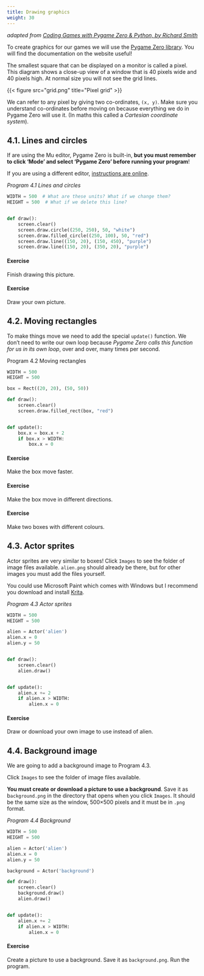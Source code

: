 ```yaml
---
title: Drawing graphics
weight: 30
---
```

*adapted from [Coding Games with Pygame Zero & Python, by Richard Smith](https://electronstudio.github.io/pygame-zero-book/chapters/graphics.html)*

To create graphics for our games we will use the [Pygame Zero library](https://pygame-zero.readthedocs.io/en/stable/). You will find the documentation on the website useful!

The smallest square that can be displayed on a monitor is called a pixel. This diagram shows a close-up view of a window that is 40 pixels wide and 40 pixels high. At normal size you will not see the grid lines.

{{< figure src="grid.png" title="Pixel grid" >}}

We can refer to any pixel by giving two co-ordinates, `(x, y)`. Make sure you understand co-ordinates before moving on because everything we do in Pygame Zero will use it. (In maths this called a *Cartesian coordinate system*).

## 4.1. Lines and circles
If are using the Mu editor, Pygame Zero is built-in, **but you must remember to click ‘Mode’ and select ‘Pygame Zero’ before running your program**!

If you are using a different editor, [instructions are online](https://pygame-zero.readthedocs.io/en/stable/ide-mode.html).

*Program 4.1 Lines and circles*
```python {linenos=table}
WIDTH = 500  # What are these units? What if we change them?
HEIGHT = 500  # What if we delete this line?


def draw():
    screen.clear()
    screen.draw.circle((250, 250), 50, "white")
    screen.draw.filled_circle((250, 100), 50, "red")
    screen.draw.line((150, 20), (150, 450), "purple")
    screen.draw.line((150, 20), (350, 20), "purple")
```
#### Exercise

Finish drawing this picture.

#### Exercise

Draw your own picture.


## 4.2. Moving rectangles
To make things move we need to add the special `update()` function. We don’t need to write our own loop because *Pygame Zero calls this function for us in its own loop*, over and over, many times per second.

Program 4.2 Moving rectangles
```python {linenos=table}
WIDTH = 500
HEIGHT = 500

box = Rect((20, 20), (50, 50))

def draw():
    screen.clear()
    screen.draw.filled_rect(box, "red")


def update():
    box.x = box.x + 2
    if box.x > WIDTH:
        box.x = 0
```
#### Exercise

Make the box move faster.

#### Exercise

Make the box move in different directions.

#### Exercise

Make two boxes with different colours.

## 4.3. Actor sprites
Actor sprites are very similar to boxes! Click `Images` to see the folder of image files available. `alien.png` should already be there, but for other images you must add the files yourself.

You could use Microsoft Paint which comes with Windows but I recommend you download and install [Krita](https://krita.org/).

*Program 4.3 Actor sprites*
```python {linenos=table}
WIDTH = 500
HEIGHT = 500

alien = Actor('alien')
alien.x = 0
alien.y = 50


def draw():
    screen.clear()
    alien.draw()


def update():
    alien.x += 2
    if alien.x > WIDTH:
        alien.x = 0
```
#### Exercise

Draw or download your own image to use instead of alien.


## 4.4. Background image
We are going to add a background image to Program 4.3.

Click `Images` to see the folder of image files available.

**You must create or download a picture to use a background**. Save it as b`ackground.png` in the directory that opens when you click `Images`. It should be the same size as the window, 500×500 pixels and it must be in `.png` format.

*Program 4.4 Background*
```python {linenos=table}
WIDTH = 500
HEIGHT = 500

alien = Actor('alien')
alien.x = 0
alien.y = 50

background = Actor('background')

def draw():
    screen.clear()
    background.draw()
    alien.draw()


def update():
    alien.x += 2
    if alien.x > WIDTH:
        alien.x = 0
```
#### Exercise

Create a picture to use a background. Save it as `background.png`. Run the program.

